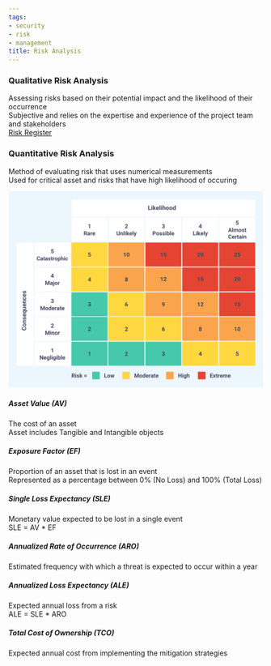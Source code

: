 ```yaml
---
tags:
- security
- risk
- management
title: Risk Analysis
---
```


### Qualitative Risk Analysis
Assessing risks based on their potential impact and the likelihood of their occurrence  
Subjective and relies on the expertise and experience of the project team and stakeholders  
[Risk Register](risk-register.md)

### Quantitative Risk Analysis
Method of evaluating risk that uses numerical measurements  
Used for critical asset and risks that have high likelihood of occuring

![risk-assessment-matrix|500](../images/risk-assessment-matrix.webp)

##### Asset Value (AV)
The cost of an asset  
Asset includes Tangible and Intangible objects

##### Exposure Factor (EF)
Proportion of an asset that is lost in an event  
Represented as a percentage between 0% (No Loss) and 100% (Total Loss)

##### Single Loss Expectancy (SLE)
Monetary value expected to be lost in a single event  
SLE = AV \* EF

##### Annualized Rate of Occurrence (ARO)
Estimated frequency with which a threat is expected to occur within a year

##### Annualized Loss Expectancy (ALE)
Expected annual loss from a risk  
ALE = SLE \* ARO

##### Total Cost of Ownership (TCO)
Expected annual cost from implementing the mitigation strategies
